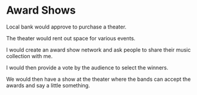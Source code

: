 # Award Shows

Local bank would approve to purchase a theater.

The theater would rent out space for various events.

I would create an award show network and ask people to share their music collection with me.

I would then provide a vote by the audience to select the winners.

We would then have a show at the theater where the bands can accept the awards and say a little something.
